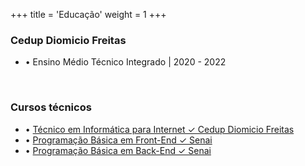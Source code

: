 +++
title = 'Educação'
weight = 1
+++

### Cedup Diomicio Freitas
- • Ensino Médio Técnico Integrado | 2020 - 2022

<br>

### Cursos técnicos
- • <a href="docs/Diploma_Ensino_Medio.pdf">Técnico em Informática para Internet ✓ Cedup Diomicio Freitas</a><br>
- • <a href="docs/Certificado_Front_End_Basico_Senai.pdf">Programação Básica em Front-End ✓ Senai</a><br>
- • <a href="docs/Certificado_Back_End_Basico_Senai.pdf">Programação Básica em Back-End ✓ Senai</a><br>